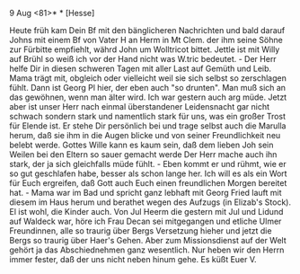  9 Aug <81>*
<Marie>* [Hesse]

Heute früh kam Dein Bf mit den bänglicheren Nachrichten und bald darauf Johns mit einem Bf von Vater H an Herm in Mt Clem. der ihm seine Söhne zur Fürbitte empfiehlt, währd John um Wolltricot bittet. Jettle ist mit Willy auf Brühl so weiß ich vor der Hand nicht was W.tric bedeutet. - Der Herr helfe Dir in diesen schweren Tagen mit aller Last auf Gemüth und Leib. Mama trägt mit, obgleich oder vielleicht weil sie sich selbst so zerschlagen fühlt. Dann ist Georg Pl hier, der eben auch "so drunten". Man muß sich an das gewöhnen, wenn man älter wird. Ich war gestern auch arg müde. Jetzt aber ist unser Herr nach einmal überstandener Leidensnacht gar nicht schwach sondern stark und namentlich stark für uns, was ein großer Trost für Elende ist. Er stehe Dir persönlich bei und trage selbst auch die Marulla herum, daß sie ihm in die Augen blicke und von seiner Freundlichkeit neu belebt werde. Gottes Wille kann es kaum sein, daß dem lieben Joh sein Weilen bei den Eltern so sauer gemacht werde Der Herr mache auch ihn stark, der ja sich gleichfalls müde fühlt. - Eben kommt er und rühmt, wie er so gut geschlafen habe, besser als schon lange her. Ich will es als ein Wort für Euch ergreifen, daß Gott auch Euch einen freundlichen Morgen bereitet hat. - Mama war im Bad und spricht ganz lebhaft mit Georg Fried lauft mit diesem im Haus herum und berathet wegen des Aufzugs (in Elizab's Stock). El ist wohl, die Kinder auch. Von Jul Heerm die gestern mit Jul und Lidund auf Waldeck war, höre ich Frau Decan sei mitgegangen und etliche Ulmer Freundinnen, alle so traurig über Bergs Versetzung hieher und jetzt die Bergs so traurig über Haer's Gehen. Aber zum Missionsdienst auf der Welt gehört ja das Abschiednehmen ganz wesentlich. Nur heben wir den Herrn immer fester, daß der uns nicht neben hinum gehe.
 Es küßt Euer V.
